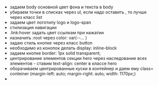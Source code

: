 


- задаем body основной цвет фона и текста в body
- убираем точки в списках через ul, если надо оставить , то лучше через класс list
- задаем цвет логотипу logo и logo-span
- стилизация навигации
- .link:hover задать цвет ссылкам при нажатии
- назначить :root через color: var(--... )
- задаю стиль кнопке через класс button
- необходимо из конопок делать display: inline-block
- задаем кнопке border: 1px solid transparent;
- центрирование элементов секции hero через наследование всех элементов - ставим text-align: center в классе hero
- оборачиваем центрированные куски в контейнер и даем ему class= conteiner   (margin-left: auto;
    margin-right: auto;
    width: 1170px;)
- 

